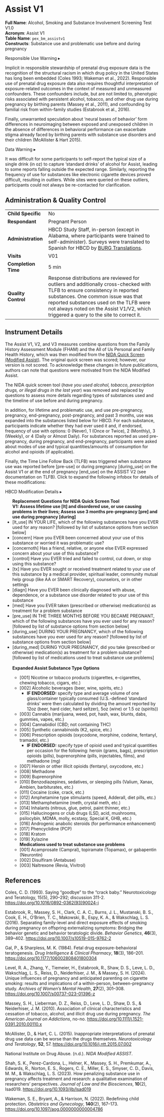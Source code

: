 # Assist V1

**Full Name**: Alcohol, Smoking and Substance Involvement Screening Test V1.0                            
**Acronym**: Assist V1               
**Table Name**: `pex_bm_assistv1`     
**Constructs**: Substance use and problematic use before and during pregnancy

<div id="assist-alert" class="alert-banner" onclick="toggleCollapse(this)">
    <span class="emoji"><i class="fas fa-exclamation-circle"></i></span>
    <span class="text">Responsible Use Warning</span>
  <span class="notification-arrow">▸</span>
</div>
<div class="closed-collapsible-content">
<p>Implicit in responsible stewardship of prenatal drug exposure data is the recognition of the structural racism in which drug policy in the United States has long been embedded (Coles 1993; Wakeman et al., 2022). Responsible use of prenatal drug exposure data also requires thoughtful interpretation of exposure-related outcomes in the context of measured and unmeasured confounders. These confounders include, but are not limited to, phenotypic risks associated with persistent alcohol, tobacco, and other drug use during pregnancy by birthing parents (Massey et al., 2011), and confounding by familial risk from within-family studies (Estabrook et al., 2016).</p>
<p>Finally, unwarranted speculation about ‘neural bases of behavior’ form differences in neuroimaging between exposed and unexposed children in the absence of differences in behavioral performance can exacerbate stigma already faced by birthing parents with substance use disorders and their children (McAllister & Hart 2015).</p> 
</div>

<div id="assist-warning" class="warning-banner" onclick="toggleCollapse(this)">
  <span class="emoji"><i class="fas fa-exclamation-triangle"></i></span>
  <span class="text">Data Warning</span>
  <span class="notification-arrow">▸</span>
</div>
<div class="closed-collapsible-content">
<p>It was difficult for some participants to self-report the typical size of a single drink (in oz) to capture ‘standard drinks’ of alcohol for Assist, leading to some reports falling outside the expected range. Similarly, reporting the frequency of use for substances like electronic cigarette devices proved difficult, resulting in outliers. While sites were queried on these outliers, participants could not always be re-contacted for clarification.</p> 
</div>


## Administration & Quality Control

<table style="width: 100%; border-collapse: collapse; table-layout: fixed; font-size: 16px;">
<tbody>
<tr><td><b>Child Specific</b></td>
<td>No</td></tr>
<tr><td><b>Respondant</b></td>
<td style="word-wrap: break-word; white-space: normal;">Pregnant Person</td></tr>
<tr><td><b>Administration</b></td>
<td style="word-wrap: break-word; white-space: normal;">HBCD Study Staff, in-person (except in Alabama, where participants were trained to self-administer). Surveys were translated to Spanish for HBCD by <a href="https://burgtranslations.com/our-services/">BURG Translations</a>.</td></tr>
<tr><td><b>Visits</b></td>
<td>V01</td></tr>
<tr><td><b>Completion Time</b></td>
<td>5 min</td></tr>
<tr><td><b>Quality Control</b></td>
<td style="word-wrap: break-word; white-space: normal;">Response distributions are reviewed for outliers and additionally cross-checked with TLFB to ensure consistency in reported substances. One common issue was that reported substances used on the TLFB were not always noted on the Assist V1/V2, which triggered a query to the site to correct it.</td></tr>
</tbody>
</table>


## Instrument Details

The Assist V1, V2, and V3 measures combine questions from the Family History Assessment Module (FHAM) and the All of Us Personal and Family Health History, which was then modified from the [NIDA Quick Screen (Modified Assist)](https://nida.nih.gov/sites/default/files/pdf/nmassist.pdf). The original quick screen was scored; however, our version is not scored. To acknowledge these changes in future publications, authors can note that questions were motivated from the NIDA Modified Assist.

The NIDA quick screen tool (*have you used alcohol, tobacco, prescription drugs, or illegal drugs in the last year*) was removed and replaced by questions to assess more details regarding types of substances used and the timeline of use before and during pregnancy. 

In addition, for lifetime and problematic use, and use pre-pregnancy, pregnancy, end-pregnancy, post-pregnancy, and past 3 months, use was expanded into the substances listed below for HBCD. For each substance, participants indicate whether they had ever used it and, if endorsed, frequency of use with options: 0 (Never), 1 (Once or Twice), 2 (Monthly), 3 (Weekly), or 4 (Daily or Almost Daily). For substances reported as used pre-pregnancy, during pregnancy, and end-pregnancy, participants were asked about modes of use and typical quantities/amounts of consumption for alcohol and opioids (if applicable). 

Finally, the Time Line Follow Back (TLFB) was triggered when substance use was reported before [pre-use] or during pregnancy [during_use] on the Assist V1 or at the end of pregnancy [end_use] on the ASSIST V2 (see documentation on TLFB). Click to expand the following infobox for details of these modifications:

<div id="assist" class="table-banner" onclick="toggleCollapse(this)">
    <span class="text-with-link">
    <span class="table-text">HBCD Modification Details</span>
    <a class="anchor-link" href="#assist" title="Copy link">
    <i class="fa-solid fa-link"></i>
    </a>
    </span>
  <span class="notification-arrow">▸</span>
</div>
<div class="closed-collapsible-content">
<ul>
<b>Replacement Questions for NIDA Quick Screen Tool</b><br>
<strong>V1: Assess lifetime use [lt] and disordered use, or use causing problems in their lives; Assess use 3 months pre-pregnancy [pre] and use during pregnancy [during]</strong>
    <li>[lt_use] IN YOUR LIFE, which of the following substances have you EVER used for any reason? [followed by list of substance options from section below]</li>
    <li>[concern] Have you EVER been concerned about your use of this substance or worried it was problematic use?</li>
    <li>[concernoth] Has a friend, relative, or anyone else EVER expressed concern about your use of this substance?</li>
    <li>[control] Have you EVER tried and failed to control, cut down, or stop using this substance?</li>
    <li>[tx] Have you EVER sought or received treatment related to your use of this substance by a medical provider, spiritual leader, community mutual help group (like AA or SMART Recovery), counselors, or in other settings</li>
    <li>[diagn] Have you EVER been clinically diagnosed with abuse, dependence, or a substance use disorder related to your use of this substance</li>
  <li>[med] Have you EVER taken (prescribed or otherwise) medication(s) as treatment for a problem substance</li>
  <li>[pre_use] IN THE THREE MONTHS BEFORE YOU BECAME PREGNANT, which of the following substances have you ever used for any reason? [followed by list of substance options from section below]</li>
  <li>[during_use] DURING YOUR PREGNANCY, which of the following substances have you ever used for any reason? [followed by list of substance options from section below]</li>
  <li>[during_med] DURING YOUR PREGNANCY, did you take (prescribed or otherwise) medication(s) as treatment for a problem substance? [followed by list of medications used to treat substance use problems]</li>
<br>
<b>Expanded Assist Substance Type Options</b><br>
 <ul>
      <li>[001] Nicotine or tobacco products (cigarettes, e-cigarettes, chewing tobacco, cigars, etc.)</li>
        <li>[002] Alcoholic beverages (beer, wine, spirits, etc.)
              <ul>
                  <li><b>IF ENDORSED:</b> specify type and average volume of one glass/container typically consumed (U.S.-defined ‘standard drinks’ were then calculated by dividing the amount reported by 12oz (beer, hard cider, hard seltzer), 5oz (wine) or 1.5 oz (spirits))</li>
              </ul>
        </li>
        <li>[003] Cannabis (marijuana, weed, pot, hash, wax, blunts, dabs, gummies, vapes, etc.)</li>
        <li>[004] Cannabidiol (CBD; not containing THC)</li>
        <li>[005] Synthetic cannabinoids (K2, spice, etc.)
        <li>[006] Prescription opioids (oxycodone, morphine, codeine, fentanyl, tramadol, etc.)
              <ul>
                  <li><b>IF ENDORSED:</b> specify type of opioid used and typical quantities per occasion for the following: heroin (grams, bags), prescription opioids (pills), buprenorphine (pills, injectables, films), and methadone (mg)</li>
              </ul>
        </li>
        <li>[007] Heroin or other illicit opioids (fentanyl, oxycodone, etc.)</li>
        <li>[008] Methadone</li>
        <li>[009] Buprenorphine</li>
        <li>[010] Benzodiazepines, sedatives, or sleeping pills (Valium, Xanax, Ambien, barbiturates, etc.)</li>
        <li>[011] Cocaine (coke, crack, etc.)</li>
        <li>[012] Amphetamine type stimulants (speed, Adderall, diet pills, etc.)</li>
        <li>[013] Methamphetamine (meth, crystal meth, etc.)</li>
        <li>[014] Inhalants (nitrous, glue, petrol, paint thinner, etc.)</li>
        <li>[015] Hallucinogens or club drugs (LSD, acid, mushrooms, psilocybin, MDMA, molly, ecstasy, Special K, GHB, etc.)</li>
        <li>[016] Androgenic anabolic steroids (for performance enhancement)</li>
        <li>[017] Phencyclidine (PCP)</li>
        <li>[018] Kratom</li>
        <li>[019] Xylazine</li>
      <strong>Medications used to treat substance use problems</strong>
        <li>[001] Acamprosate (Campral), topiramate (Topamax), or gabapentin (Neurontin)</li>
        <li>[002] Disulfiram (Antabuse)</li>
        <li>[003] Naltrexone (Revia, Vivitrol)</li>
    </ul>
</div>

## References
<div class="references">
<p>Coles, C. D. (1993). Saying “goodbye” to the “crack baby.” Neurotoxicology and Teratology, 15(5), 290–292; discussion 311-2. <a href="https://doi.org/10.1016/0892-0362(93)90024-i" target="_blank">https://doi.org/10.1016/0892-0362(93)90024-i</a></p>
  <p>
    Estabrook, R., Massey, S. H., Clark, C. A. C., Burns, J. L., Mustanski, B. S., Cook, E. H., O’Brien, T. C., Makowski, B., Espy, K. A., & Wakschlag, L. S. (2016). Separating family-level and direct exposure effects of smoking during pregnancy on offspring externalizing symptoms: Bridging the behavior genetic and behavior teratologic divide. <i>Behavior Genetics</i>, <b>46</b>(3), 389–402. <a href="https://doi.org/10.1007/s10519-015-9762-2" target="_blank">https://doi.org/10.1007/s10519-015-9762-2</a>
  </p>
  <p>
    Gal, P., & Sharpless, M. K. (1984). Fetal drug exposure-behavioral teratogenesis. <i>Drug Intelligence & Clinical Pharmacy</i>, <b>18</b>(3), 186–201. <a href="https://doi.org/10.1177/106002808401800304" target="_blank">https://doi.org/10.1177/106002808401800304</a>
  </p>
  <p>
    Level, R. A., Zhang, Y., Tiemeier, H., Estabrook, R., Shaw, D. S., Leve, L. D., Wakschlag, L. S., Reiss, D., Neiderhiser, J. M., & Massey, S. H. (2024). Unique influences of pregnancy and anticipated parenting on cigarette smoking: results and implications of a within-person, between-pregnancy study. <i>Archives of Women’s Mental Health</i>, <b>27</b>(2), 301–308. <a href="https://doi.org/10.1007/s00737-023-01396-z" target="_blank">https://doi.org/10.1007/s00737-023-01396-z</a>
  </p>
  <p>
    Massey, S. H., Lieberman, D. Z., Reiss, D., Leve, L. D., Shaw, D. S., & Neiderhiser, J. M. (2010). Association of clinical characteristics and cessation of tobacco, alcohol, and illicit drug use during pregnancy. <i>The American Journal on Addictions</i>, no-no. <a href="https://doi.org/10.1111/j.1521-0391.2010.00110.x" target="_blank">https://doi.org/10.1111/j.1521-0391.2010.00110.x</a>
  </p>
  <p>
    McAllister, D., & Hart, C. L. (2015). Inappropriate interpretations of prenatal drug use data can be worse than the drugs themselves. <i>Neurotoxicology and Teratology</i>, <b>52</b>, 57. <a href="https://doi.org/10.1016/j.ntt.2015.07.002" target="_blank">https://doi.org/10.1016/j.ntt.2015.07.002</a>
  </p>
  <p>National Institute on Drug Abuse. (n.d.). <em>NIDA Modified ASSIST</em>.</p>
  <p>
    Shah, S. K., Perez-Cardona, L., Helner, K., Massey, S. H., Premkumar, A., Edwards, R., Norton, E. S., Rogers, C. E., Miller, E. S., Smyser, C. D., Davis, M. M., & Wakschlag, L. S. (2023). How penalizing substance use in pregnancy affects treatment and research: a qualitative examination of researchers’ perspectives. <i>Journal of Law and the Biosciences</i>, <b>10</b>(2), lsad019. <a href="https://doi.org/10.1093/jlb/lsad019" target="_blank">https://doi.org/10.1093/jlb/lsad019</a>
  </p>
  <p>
    Wakeman, S. E., Bryant, A., & Harrison, N. (2022). Redefining child protection. <i>Obstetrics and Gynecology</i>, <b>140</b>(2), 167–173. <a href="https://doi.org/10.1097/aog.0000000000004786" target="_blank">https://doi.org/10.1097/aog.0000000000004786</a>
  </p>
</div>
<br>